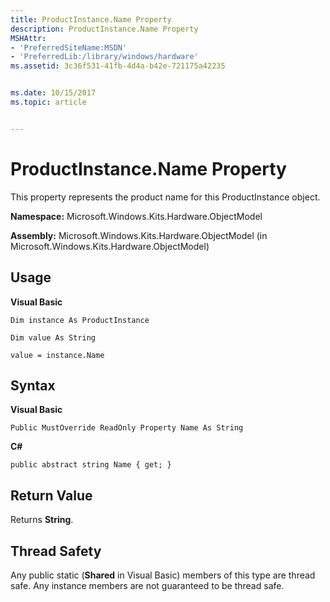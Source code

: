 ```yaml
---
title: ProductInstance.Name Property
description: ProductInstance.Name Property
MSHAttr:
- 'PreferredSiteName:MSDN'
- 'PreferredLib:/library/windows/hardware'
ms.assetid: 3c36f531-41fb-4d4a-b42e-721175a42235


ms.date: 10/15/2017
ms.topic: article


---
```


# ProductInstance.Name Property


This property represents the product name for this ProductInstance object.

**Namespace:** Microsoft.Windows.Kits.Hardware.ObjectModel

**Assembly:** Microsoft.Windows.Kits.Hardware.ObjectModel (in Microsoft.Windows.Kits.Hardware.ObjectModel)

## <span id="Usage"></span><span id="usage"></span><span id="USAGE"></span>Usage


**Visual Basic**

`Dim instance As ProductInstance`

`Dim value As String`

`value = instance.Name`

## <span id="Syntax"></span><span id="syntax"></span><span id="SYNTAX"></span>Syntax


**Visual Basic**

`Public MustOverride ReadOnly Property Name As String`

**C#**

`public abstract string Name { get; }`

## <span id="Return_Value"></span><span id="return_value"></span><span id="RETURN_VALUE"></span>Return Value


Returns **String**.

## <span id="Thread_Safety"></span><span id="thread_safety"></span><span id="THREAD_SAFETY"></span>Thread Safety


Any public static (**Shared** in Visual Basic) members of this type are thread safe. Any instance members are not guaranteed to be thread safe.

 

 






